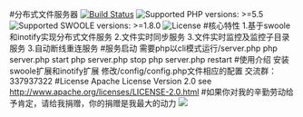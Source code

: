 #分布式文件服务器
[![Build Status](https://img.shields.io/wercker/ci/wercker/docs.svg)](https://packagist.org/packages/qieangel2013/dfs)
![Supported PHP versions: >=5.5](https://img.shields.io/badge/php-%3E%3D5.5-blue.svg)
![Supported SWOOLE versions: >=1.8.0](https://img.shields.io/badge/swoole-%3E%3D1.8.0-orange.svg)
![License](https://img.shields.io/badge/license-Apache%202-yellow.svg)
#核心特性
    1.基于swoole和inotify实现分布式文件服务
    2.文件实时同步服务
    3.文件实时监控及监控子目录服务
    3.自动断线重连服务
#服务启动
    需要php以cli模式运行/server.php
      php server.php start
      php server.php stop
      php server.php restart
#使用介绍
    安装swoole扩展和inotify扩展
    修改/config/config.php文件相应的配置
    交流群：337937322
#License
    Apache License Version 2.0 see http://www.apache.org/licenses/LICENSE-2.0.html
#如果你对我的辛勤劳动给予肯定，请给我捐赠，你的捐赠是我最大的动力
![](https://github.com/qieangel2013/zys/blob/master/public/images/ali.png)
